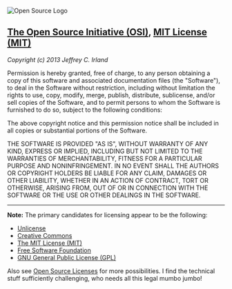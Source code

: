 ![Open Source Logo][logo]

## [The Open Source Initiative (OSI)][osl], [MIT License (MIT)][mit]

*Copyright (c) 2013 Jeffrey C. Irland*

Permission is hereby granted, free of charge, to any person obtaining a copy of
this software and associated documentation files (the "Software"), to deal in
the Software without restriction, including without limitation the rights to
use, copy, modify, merge, publish, distribute, sublicense, and/or sell copies
of the Software, and to permit persons to whom the Software is furnished to do so,
subject to the following conditions:

The above copyright notice and this permission notice shall be included in all
copies or substantial portions of the Software.

THE SOFTWARE IS PROVIDED "AS IS", WITHOUT WARRANTY OF ANY KIND, EXPRESS OR IMPLIED,
INCLUDING BUT NOT LIMITED TO THE WARRANTIES OF MERCHANTABILITY, FITNESS FOR A
PARTICULAR PURPOSE AND NONINFRINGEMENT. IN NO EVENT SHALL THE AUTHORS OR COPYRIGHT
HOLDERS BE LIABLE FOR ANY CLAIM, DAMAGES OR OTHER LIABILITY, WHETHER IN AN ACTION
OF CONTRACT, TORT OR OTHERWISE, ARISING FROM, OUT OF OR IN CONNECTION WITH THE
SOFTWARE OR THE USE OR OTHER DEALINGS IN THE SOFTWARE.

---

**Note:** The primary candidates for licensing appear to be the following:

* [Unlicense][un]
* [Creative Commons][cc]
* [The MIT License (MIT)][mit]
* [Free Software Foundation][fsf]
* [GNU General Public License (GPL)][gpl]

Also see [Open Source Licenses][osl] for more possibilities.  I find the technical
stuff sufficiently challenging, who needs all this legal mumbo jumbo!



[un]:http://unlicense.org/
[cc]:http://creativecommons.org/
[mit]:http://opensource.org/licenses/MIT
[fsf]:http://www.fsf.org/
[gpl]:http://www.gnu.org/licenses/gpl.html
[osl]:http://opensource.org/licenses
[logo]:http://opensource.org/trademarks/opensource/OSI-logo-100x117.png

